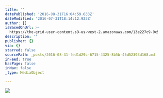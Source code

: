 ```yaml
---
title: ''
datePublished: '2016-08-31T16:04:59.633Z'
dateModified: '2016-07-31T18:14:12.923Z'
author: []
isBasedOnUrl: >-
  https://the-grid-user-content.s3-us-west-2.amazonaws.com/13e227c9-0c52-4366-ae73-f3b023a63fbf.jpg
description: ''
publisher: {}
via: {}
starred: false
sourcePath: _posts/2016-08-31-fed1d29c-6715-4325-8b5b-45d52393d168.md
inFeed: true
hasPage: false
inNav: false
_type: MediaObject

---
```

![](https://the-grid-user-content.s3-us-west-2.amazonaws.com/13e227c9-0c52-4366-ae73-f3b023a63fbf.jpg)